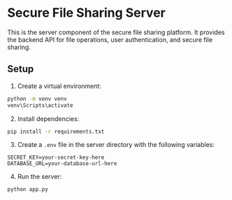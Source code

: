 # Secure File Sharing Server

This is the server component of the secure file sharing platform. It provides the backend API for file operations, user authentication, and secure file sharing.

## Setup

1. Create a virtual environment:
```bash
python -m venv venv
venv\Scripts\activate
```

2. Install dependencies:
```bash
pip install -r requirements.txt
```

3. Create a `.env` file in the server directory with the following variables:
```
SECRET_KEY=your-secret-key-here
DATABASE_URL=your-database-url-here
```

4. Run the server:
```bash
python app.py
```